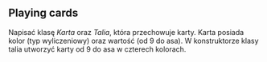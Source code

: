 ## Playing cards

Napisać klasę *Karta* oraz *Talia*, która przechowuje karty. Karta posiada kolor (typ wyliczeniowy) oraz wartość (od 9 do asa). W konstruktorze klasy talia utworzyć karty od 9 do asa w czterech kolorach.

